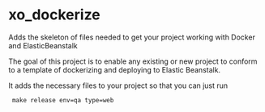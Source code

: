# xo_dockerize
Adds the skeleton of files needed to get your project working with Docker and ElasticBeanstalk

The goal of this project is to enable any existing or new project to conform to a template of dockerizing and deploying to Elastic Beanstalk.

It adds the necessary files to your project so that you can just run 

``` make release env=qa type=web``` 

